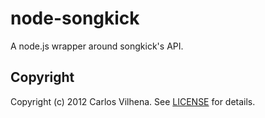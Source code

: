 # node-songkick

A node.js wrapper around songkick's API.

## Copyright

Copyright (c) 2012 Carlos Vilhena. See [LICENSE](https://github.com/carvil/node-songkick/blob/master/LICENSE) for details.
